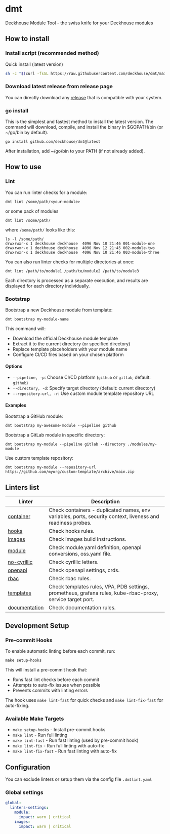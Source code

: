# dmt

Deckhouse Module Tool - the swiss knife for your Deckhouse modules

## How to install

### Install script (recommended method)

Quick install (latest version)

```bash
sh -c "$(curl -fsSL https://raw.githubusercontent.com/deckhouse/dmt/main/tools/install.sh)"
```

### Download latest release from release page
You can directly download any [release](https://github.com/deckhouse/dmt/releases) that is compatible with your system.

### go install
This is the simplest and fastest method to install the latest version. The command will download, compile, and install the binary in $GOPATH/bin (or ~/go/bin by default).
```shell
go install github.com/deckhouse/dmt@latest
```
After installation, add ~/go/bin to your PATH (if not already added).


## How to use

### Lint

You can run linter checks for a module:

```shell
dmt lint /some/path/<your-module>
```

or some pack of modules

```shell
dmt lint /some/path/
```

where `/some/path/` looks like this:

```shell
ls -l /some/path/
drwxrwxr-x 1 deckhouse deckhouse  4096 Nov 10 21:46 001-module-one
drwxrwxr-x 1 deckhouse deckhouse  4096 Nov 12 21:45 002-module-two
drwxrwxr-x 1 deckhouse deckhouse  4096 Nov 10 21:46 003-module-three
```

You can also run linter checks for multiple directories at once:

```shell
dmt lint /path/to/module1 /path/to/module2 /path/to/module3
```

Each directory is processed as a separate execution, and results are displayed for each directory individually.

### Bootstrap

Bootstrap a new Deckhouse module from template:

```shell
dmt bootstrap my-module-name
```

This command will:
- Download the official Deckhouse module template
- Extract it to the current directory (or specified directory)
- Replace template placeholders with your module name
- Configure CI/CD files based on your chosen platform

#### Options

- `--pipeline, -p`: Choose CI/CD platform (`github` or `gitlab`, default: `github`)
- `--directory, -d`: Specify target directory (default: current directory)
- `--repository-url, -r`: Use custom module template repository URL

#### Examples

Bootstrap a GitHub module:
```shell
dmt bootstrap my-awesome-module --pipeline github
```

Bootstrap a GitLab module in specific directory:
```shell
dmt bootstrap my-module --pipeline gitlab --directory ./modules/my-module
```

Use custom template repository:
```shell
dmt bootstrap my-module --repository-url https://github.com/myorg/custom-template/archive/main.zip
```

## Linters list

| Linter                                                   | Description                                                                  |
|----------------------------------------------------------|------------------------------------------------------------------------------|
| [container](pkg/linters/container/README.md)             | Check containers - duplicated names, env variables, ports, security context, liveness and readiness probes.|
| [hooks](pkg/linters/hooks/README.md)                     | Check hooks rules. |
| [images](pkg/linters/images/README.md)                   | Check images build instructions. |
| [module](pkg/linters/module/README.md)                   | Check module.yaml definition, openapi conversions, oss.yaml file.|
| [no-cyrillic](pkg/linters/no-cyrillic/README.md)         | Check cyrillic letters. |
| [openapi](pkg/linters/openapi/README.md)                 | Check openapi settings, crds. |
| [rbac](pkg/linters/rbac/README.md)                       | Check rbac rules. |
| [templates](pkg/linters/templates/README.md)             | Check templates rules, VPA, PDB settings, prometheus, grafana rules, kube-rbac-proxy, service target port. |
| [documentation](pkg/linters/no-cyrillic/README.md)       | Check documentation rules. |

## Development Setup

### Pre-commit Hooks

To enable automatic linting before each commit, run:

```shell
make setup-hooks
```

This will install a pre-commit hook that:

- Runs fast lint checks before each commit
- Attempts to auto-fix issues when possible
- Prevents commits with linting errors

The hook uses `make lint-fast` for quick checks and `make lint-fix-fast` for auto-fixing.

### Available Make Targets

- `make setup-hooks` - Install pre-commit hooks
- `make lint` - Run full linting
- `make lint-fast` - Run fast linting (used by pre-commit hook)
- `make lint-fix` - Run full linting with auto-fix
- `make lint-fix-fast` - Run fast linting with auto-fix

## Configuration

You can exclude linters or setup them via the config file `.dmtlint.yaml`

### Global settings

```yaml
global:
  linters-settings:
    module:
      impact: warn | critical
    images:
      impact: warn | critical  
```
